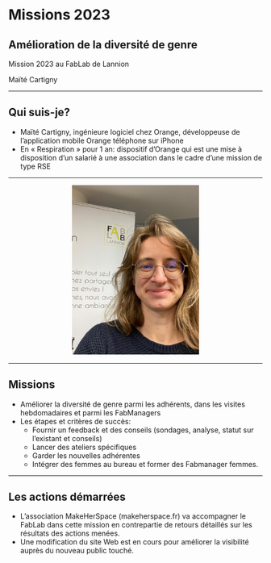 <!-- .slide: data-background="#000" class="chapter" -->

# Missions 2023
## Amélioration de la diversité de genre

Mission 2023 au FabLab de Lannion

Maïté Cartigny

____

## Qui suis-je?

- Maïté Cartigny, ingénieure logiciel
chez Orange, développeuse de
l’application mobile Orange
téléphone sur iPhone
- En « Respiration » pour 1 an: dispositif
d’Orange qui est une mise à disposition d’un
salarié à une association dans le cadre d’une
mission de type RSE

____

<div style="text-align:center">

<img width=50% src="img/maite.jpg">

</div>

____

## Missions

- Améliorer la diversité de genre parmi les adhérents, dans les visites
  hebdomadaires et parmi les FabManagers
- Les étapes et critères de succès:
  - Fournir un feedback et des conseils (sondages, analyse, statut sur
    l’existant et conseils)
  - Lancer des ateliers spécifiques
  - Garder les nouvelles adhérentes
  - Intégrer des femmes au bureau et former des Fabmanager femmes.

____

## Les actions démarrées

- L’association MakeHerSpace (makeherspace.fr) va accompagner le FabLab dans
  cette mission en contrepartie de retours détaillés sur les résultats des
  actions menées.
- Une modification du site Web est en cours pour améliorer la visibilité auprès
  du nouveau public touché.
